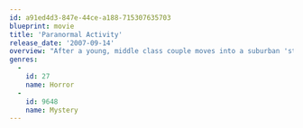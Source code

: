 ```yaml
---
id: a91ed4d3-847e-44ce-a188-715307635703
blueprint: movie
title: 'Paranormal Activity'
release_date: '2007-09-14'
overview: "After a young, middle class couple moves into a suburban 'starter' tract house, they become increasingly disturbed by a presence that may or may not be somehow demonic but is certainly most active in the middle of the night. Especially when they sleep. Or try to."
genres:
  -
    id: 27
    name: Horror
  -
    id: 9648
    name: Mystery
---
```

